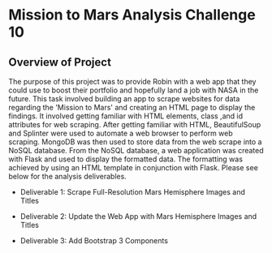 # Mission to Mars Analysis Challenge 10

## Overview of Project

The purpose of this project was to provide Robin with a web app that they could use to boost their portfolio and hopefully land a job with NASA in the future. This task involved building an app to scrape websites for data regarding the 'Mission to Mars' and creating an HTML page to display the findings. It involved getting familiar with HTML elements, class ,and id attributes for web scraping. After getting familiar with HTML, BeautifulSoup and Splinter were used to automate a web browser to perform web scraping. MongoDB was then used to store data from the web scrape into a NoSQL database. From the NoSQL database, a web application was created with Flask and used to display the formatted data. The formatting was achieved by using an HTML template in conjunction with Flask.  Please see below for the analysis deliverables. 

- Deliverable 1: Scrape Full-Resolution Mars Hemisphere Images and Titles

- Deliverable 2: Update the Web App with Mars Hemisphere Images and Titles

- Deliverable 3: Add Bootstrap 3 Components






